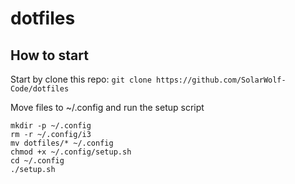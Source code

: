 # dotfiles



## How to start
Start by clone this repo:
`git clone https://github.com/SolarWolf-Code/dotfiles`

Move files to ~/.config and run the setup script
```
mkdir -p ~/.config
rm -r ~/.config/i3
mv dotfiles/* ~/.config
chmod +x ~/.config/setup.sh
cd ~/.config
./setup.sh
```
